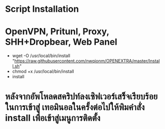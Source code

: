 # Script Installation
# OpenVPN, Pritunl, Proxy, SHH+Dropbear, Web Panel

- wget -O /usr/local/bin/install "https://raw.githubusercontent.com/nwqionm/OPENEXTRA/master/Install.sh"
- chmod +x /usr/local/bin/install
- install

# หลังจากอัพโหลดสคริปท์ลงเซิฟเวอร์เสร็จเรียบร้อยในการเข้าสู่ เทอมินอลในครั้งต่อไปให้พิมคำสั่ง install เพื่อเข้าสู่เมนูการติดตั้ง
